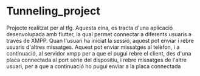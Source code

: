 # Tunneling_project

Projecte realitzat per al tfg.
Aquesta eina, es tracta d'una aplicació desenvolupada amb flutter, la qual permet connectar a diferents usuaris a través de XMPP.
Quan l'usuari ha iniciat la sessió, aquest pot enviar i rebre usuaris d'altres missatges. 
Aquest pot enviar missatges al telèfon, i a continuació, al servidor xmpp per a que el pugui rebre el client, des d'una placa connectada al port sèrie del dispositiu, i rebre missatges de l'altre usuari, per a que a continuació ho pugui enviar a la placa connectada

